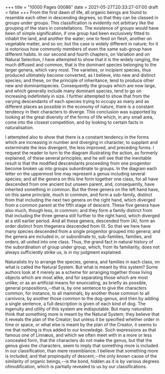 +++
title = "10000 Pages 00086"
date = 2021-05-27T20:33:27-07:00
draft = false
+++
From the first dawn of life, all organic beings are found to resemble each other in descending degrees, so that they can be classed in groups under groups. This classification is evidently not arbitrary like the grouping of the stars in constellations. The existence of groups would have been of simple signification, if one group had been exclusively fitted to inhabit the land, and another the water; one to feed on flesh, another on vegetable matter, and so on; but the case is widely different in nature; for it is notorious how commonly members of even the same sub-group have different habits. In our second and fourth chapters, on Variation and on Natural Selection, I have attempted to show that it is the widely ranging, the much diffused and common, that is the dominant species belonging to the larger genera, which vary most. The varieties, or incipient species, thus produced ultimately become converted, as I believe, into new and distinct species; and these, on the principle of inheritance, tend to produce other new and dominantspecies. Consequently the groups which are now large, and which generally include many dominant species, tend to go on increasing indefinitely in size. I further attempted to show that from the varying descendants of each species trying to occupy as many and as different places as possible in the economy of nature, there is a constant tendency in their characters to diverge. This conclusion was supported by looking at the great diversity of the forms of life which, in any small area, come into the closest competition, and by looking to certain facts in naturalisation.

I attempted also to show that there is a constant tendency in the forms which are increasing in number and diverging in character, to supplant and exterminate the less divergent, the less improved, and preceding forms. I request the reader to turn to the diagram illustrating the action, as formerly explained, of these several principles; and he will see that the inevitable result is that the modified descendants proceeding from one progenitor become broken up into groups subordinate to groups. In the diagram each letter on the uppermost line may represent a genus including several species; and all the genera on this line form together one class, for all have descended from one ancient but unseen parent, and, consequently, have inherited something in common. But the three genera on the left hand have, on this same principle, much in common, and form a sub-family, distinct from that including the next two genera on the right hand, which diverged from a common parent at the fifth stage of descent. These five genera have also much, though less, in common; and they form a family distinct from that including the three genera still further to the right hand, which diverged at a still earlier period. And all these genera, descended from (A), form an order distinct from thegenera descended from (I). So that we here have many species descended from a single progenitor grouped into genera; and the genera are included in, or subordinate to, sub-families, families, and orders, all united into one class. Thus, the grand fact in natural history of the subordination of group under group, which, from its familiarity, does not always sufficiently strike us, is in my judgment explained.

Naturalists try to arrange the species, genera, and families in each class, on what is called the Natural System. But what is meant by this system? Some authors look at it merely as a scheme for arranging together those living objects which are most alike, and for separating those which are most unlike; or as an artificial means for enunciating, as briefly as possible, general propositions,--that is, by one sentence to give the characters common, for instance, to all mammals, by another those common to all carnivora, by another those common to the dog-genus, and then by adding a single sentence, a full description is given of each kind of dog. The ingenuity and utility of this system are indisputable. But many naturalists think that something more is meant by the Natural System; they believe that it reveals the plan of the Creator; but unless it be specified whether order in time or space, or what else is meant by the plan of the Creator, it seems to me that nothing is thus added to our knowledge. Such expressions as that famous one of Linnæus, and which we often meet with in a more or less concealed form, that the characters do not make the genus, but that the genus gives the characters, seem to imply that something more is included in our classification, than mere resemblance. I believe that something more is included; and that propinquity of descent,--the only known cause of the similarity of organic beings,--is the bond, hidden as it is by various degrees ofmodification, which is partially revealed to us by our classifications.
